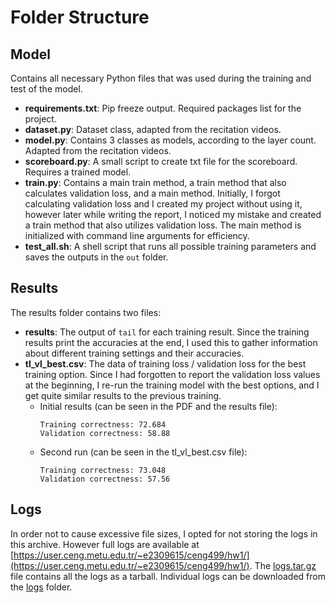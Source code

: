 

# Folder Structure

## Model

Contains all necessary Python files that was used during the training and test of the model. 

- **requirements.txt**: Pip freeze output. Required packages list for the project.
- **dataset.py**: Dataset class, adapted from the recitation videos.
- **model.py**: Contains 3 classes as models, according to the layer count. Adapted from the recitation videos.
- **scoreboard.py**: A small script to create txt file for the scoreboard. Requires a trained model.
- **train.py**: Contains a main train method, a train method that also calculates validation loss, and a main method. Initially, I forgot calculating validation loss and I created my project without using it, however later while writing the report, I noticed my mistake and created a train method that also utilizes validation loss. The main method is initialized with command line arguments for efficiency. 
- **test_all.sh**: A shell script that runs all possible training parameters and saves the outputs in the `out` folder. 


## Results

The results folder contains two files: 
- **results**: The output of `tail` for each training result. Since the training results print the accuracies at the end, I used this to gather information about different training settings and their accuracies.
- **tl_vl_best.csv**: The data of training loss / validation loss for the best training option. Since I had forgotten to report the validation loss values at the beginning, I re-run the training model with the best options, and I get quite similar results to the previous training.
  - Initial results (can be seen in the PDF and the results file):
    ``` 
    Training correctness: 72.684
    Validation correctness: 58.88
    ```
  - Second run (can be seen in the tl_vl_best.csv file):
    ``` 
    Training correctness: 73.048
    Validation correctness: 57.56
    ```

## Logs

In order not to cause excessive file sizes, I opted for not storing the logs in this archive. However full logs are available at [https://user.ceng.metu.edu.tr/~e2309615/ceng499/hw1/](https://user.ceng.metu.edu.tr/~e2309615/ceng499/hw1/). The [logs.tar.gz](https://user.ceng.metu.edu.tr/~e2309615/ceng499/hw1/logs.tar.gz) file contains all the logs as a tarball. Individual logs can be downloaded from the [logs](https://user.ceng.metu.edu.tr/~e2309615/ceng499/hw1/logs/) folder.